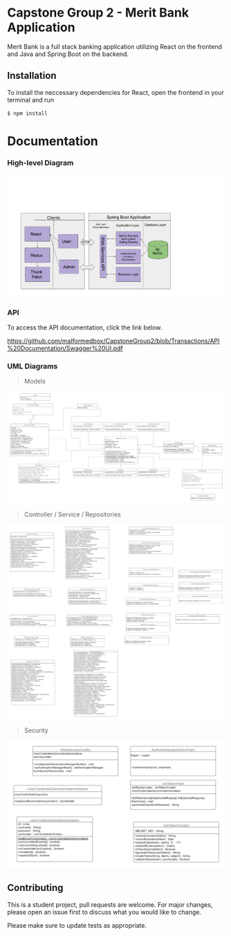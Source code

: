 # Capstone Group 2 - Merit Bank Application

Merit Bank is a full stack banking application utilizing React on the frontend and Java and Spring Boot on the backend.

## Installation

To install the neccessary dependencies for React, open the frontend in your terminal and run

```bash
$ npm install
```


# Documentation

### High-level Diagram
![image of high level](https://github.com/malformedbox/CapstoneGroup2/blob/master/High%20Level%20Architecture%20Diagram/High%20Level%20Architecture%20Diagram.png)


### API

To access the API documentation, click the link below.

https://github.com/malformedbox/CapstoneGroup2/blob/Transactions/API%20Documentation/Swagger%20UI.pdf



### UML Diagrams

> Models

![package models](https://github.com/malformedbox/CapstoneGroup2/blob/master/UML/CapstoneGroup2Models.png)

> Controller / Service / Repositories 

![package repository](https://github.com/malformedbox/CapstoneGroup2/blob/master/UML/CapstoneGroup2Controller_Service_Repository.png)

> Security

![package Security](https://github.com/malformedbox/CapstoneGroup2/blob/master/UML/CapstoneGroup2Security.png)



## Contributing
This is a student project, pull requests are welcome. For major changes, please open an issue first to discuss what you would like to change.

Please make sure to update tests as appropriate.
